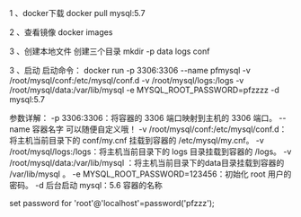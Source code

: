1 、docker下载
docker pull mysql:5.7

2 、查看镜像
docker images

3 、创建本地文件
创建三个目录  mkdir  -p data logs conf

3 、启动
启动命令：
docker run -p 3306:3306 --name pfmysql -v  /root/mysql/conf:/etc/mysql/conf.d -v /root/mysql/logs:/logs -v /root/mysql/data:/var/lib/mysql -e MYSQL_ROOT_PASSWORD=pfzzzz -d mysql:5.7

参数详解：
-p 3306:3306：将容器的 3306 端口映射到主机的 3306 端口。
--name 容器名字 可以随便自定义哦！
-v  /root/mysql/conf:/etc/mysql/conf.d：将主机当前目录下的 conf/my.cnf 挂载到容器的 /etc/mysql/my.cnf。
-v  /root/mysql/logs:/logs：将主机当前目录下的 logs 目录挂载到容器的 /logs。
-v  /root/mysql/data:/var/lib/mysql ：将主机当前目录下的data目录挂载到容器的 /var/lib/mysql 。
-e MYSQL_ROOT_PASSWORD=123456：初始化 root 用户的密码。
-d 后台启动
mysql：5.6 容器的名称


set password for 'root'@'localhost'=password('pfzzz');